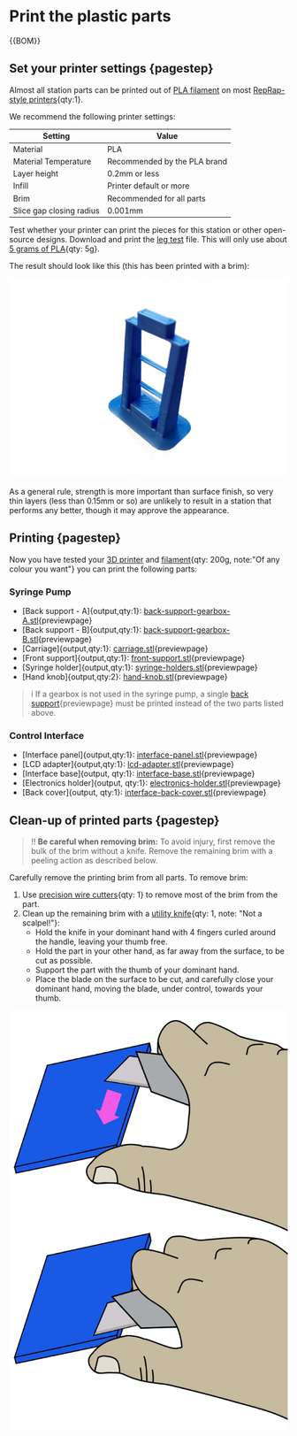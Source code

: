 # Print the plastic parts

{{BOM}}

[PLA filament]: parts/materials/pla_filament.md "{cat:material}"
[RepRap-style printer]: parts/tools/rep-rap.md "{cat:tool}"
[Precision wire cutter]: parts/tools/precision-wire-cutters.md "{cat:tool}"
[Utility knife]: parts/tools/utility-knife.md "{cat:tool}"
[leg test]:models/leg_test.stl "{previewpage}"

## Set your printer settings {pagestep}

Almost all station parts can be printed out of [PLA filament] on most [RepRap-style printers][RepRap-style printer]{qty:1}.

We recommend the following printer settings:

|Setting        |Value          |
|------------   |--             |
|Material       |PLA            |
|Material Temperature |Recommended by the PLA brand|
|Layer height   |0.2mm or less  |
|Infill         |Printer default or more|
|Brim           |Recommended for all parts|
|Slice gap closing radius |0.001mm |

Test whether your printer can print the pieces for this station or other open-source designs. Download and print the [leg test] file. This will only use about [5 grams of PLA][PLA filament]{qty: 5g}.

The result should look like this (this has been printed with a brim):

![](images/just_leg_test.jpg)

As a general rule, strength is more important than surface finish, so very thin layers (less than 0.15mm or so) are unlikely to result in a station that performs any better, though it may approve the appearance.

## Printing {pagestep}

Now you have tested your [3D printer][RepRap-style printer] and [filament][PLA filament]{qty: 200g, note:"Of any colour you want"} you can print the following parts:

### Syringe Pump

* [Back support - A]{output,qty:1}: [back-support-gearbox-A.stl](models/back-support-gearbox-A.stl){previewpage}
* [Back support - B]{output,qty:1}: [back-support-gearbox-B.stl](models/back-support-gearbox-B.stl){previewpage}
* [Carriage]{output,qty:1}: [carriage.stl](models/carriage.stl){previewpage}
* [Front support]{output,qty:1}: [front-support.stl](models/front-support.stl){previewpage}
* [Syringe holder]{output,qty:1}: [syringe-holders.stl](models/syringe-holders.stl){previewpage}
* [Hand knob]{output,qty:2}: [hand-knob.stl](models/hand-knob.stl){previewpage}

>i If a gearbox is not used in the syringe pump, a single [back support](models/back-support.stl){previewpage} must be printed instead of the two parts listed above.

### Control Interface

* [Interface panel]{output,qty:1}: [interface-panel.stl](models/interface-panel.stl){previewpage}
* [LCD adapter]{output,qty:1}: [lcd-adapter.stl](models/lcd-adapter.stl){previewpage}
* [Interface base]{output, qty:1}: [interface-base.stl](models/interface-base.stl){previewpage}
* [Electronics holder]{output, qty:1}: [electronics-holder.stl](models/electronics-holder.stl){previewpage}
* [Back cover]{output, qty:1}: [interface-back-cover.stl](models/interface-back-cover.stl){previewpage}

## Clean-up of printed parts {pagestep}

>!! **Be careful when removing brim:** To avoid injury, first remove the bulk of the brim without a knife. Remove the remaining brim with a peeling action as described below.

Carefully remove the printing brim from all parts. To remove brim:

1. Use [precision wire cutters][Precision wire cutter]{qty: 1} to remove most of the brim from the part.
2. Clean up the remaining brim with a [utility knife][Utility knife]{qty: 1, note: "Not a scalpel!"}:
    * Hold the knife in your dominant hand with 4 fingers curled around the handle, leaving your thumb free.
    * Hold the part in your other hand, as far away from the surface, to be cut as possible.
    * Support the part with the thumb of your dominant hand.
    * Place the blade on the surface to be cut, and carefully close your dominant hand, moving the blade, under control, towards your thumb.

![](images/BrimRemoval.jpg)